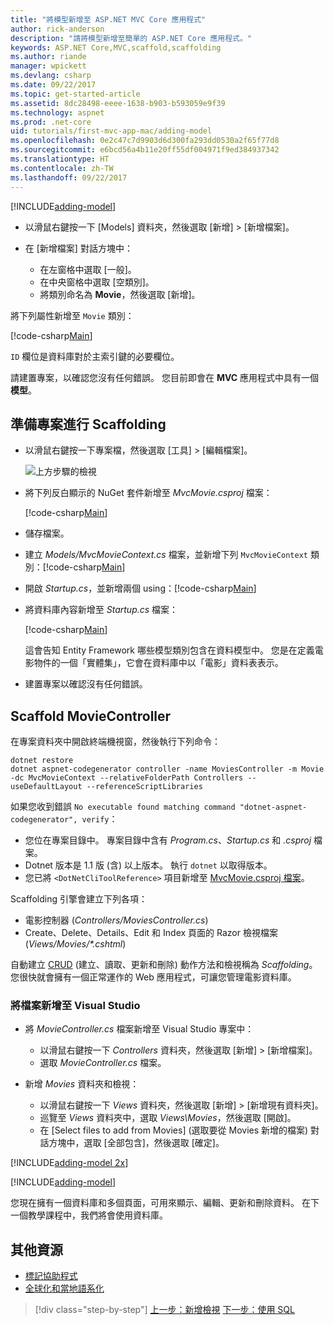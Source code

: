 ```yaml
---
title: "將模型新增至 ASP.NET MVC Core 應用程式"
author: rick-anderson
description: "請將模型新增至簡單的 ASP.NET Core 應用程式。"
keywords: ASP.NET Core,MVC,scaffold,scaffolding
ms.author: riande
manager: wpickett
ms.devlang: csharp
ms.date: 09/22/2017
ms.topic: get-started-article
ms.assetid: 8dc28498-eeee-1638-b903-b593059e9f39
ms.technology: aspnet
ms.prod: .net-core
uid: tutorials/first-mvc-app-mac/adding-model
ms.openlocfilehash: 0e2c47c7d9903d6d300fa293dd0530a2f65f77d8
ms.sourcegitcommit: e6bcd56a4b11e20ff55df004971f9ed384937342
ms.translationtype: HT
ms.contentlocale: zh-TW
ms.lasthandoff: 09/22/2017
---
```

[!INCLUDE[adding-model](../../includes/mvc-intro/adding-model1.md)]

* 以滑鼠右鍵按一下 [Models] 資料夾，然後選取 [新增] > [新增檔案]。 
* 在 [新增檔案] 對話方塊中：

  * 在左窗格中選取 [一般]。
  * 在中央窗格中選取 [空類別]。
  * 將類別命名為 **Movie**，然後選取 [新增]。

將下列屬性新增至 `Movie` 類別：

[!code-csharp[Main](../../tutorials/first-mvc-app/start-mvc/sample/MvcMovie/Models/MovieNoEF.cs?name=snippet_1)]

`ID` 欄位是資料庫對於主索引鍵的必要欄位。

請建置專案，以確認您沒有任何錯誤。 您目前即會在 **MVC** 應用程式中具有一個**模型**。

## <a name="prepare-the-project-for-scaffolding"></a>準備專案進行 Scaffolding

- 以滑鼠右鍵按一下專案檔，然後選取 [工具] > [編輯檔案]。

  ![上方步驟的檢視](adding-model/_static/1.png)

- 將下列反白顯示的 NuGet 套件新增至 *MvcMovie.csproj* 檔案：
             
  [!code-csharp[Main](../first-mvc-app-xplat/start-mvc/sample/MvcMovie/MvcMovie.csproj?highlight=7,10)]

- 儲存檔案。

- 建立 *Models/MvcMovieContext.cs* 檔案，並新增下列 `MvcMovieContext` 類別：[!code-csharp[Main](../../tutorials/first-mvc-app-xplat/start-mvc/sample/MvcMovie/Models/MvcMovieContext.cs)]
   
- 開啟 *Startup.cs*，並新增兩個 using：[!code-csharp[Main](../../tutorials/first-mvc-app-xplat/start-mvc/sample/MvcMovie/Startup.cs?name=snippet1&highlight=1,2)]

- 將資料庫內容新增至 *Startup.cs* 檔案：

   [!code-csharp[Main](../../tutorials/first-mvc-app-xplat/start-mvc/sample/MvcMovie/Startup.cs?name=snippet2&highlight=6-7)]

  這會告知 Entity Framework 哪些模型類別包含在資料模型中。 您是在定義電影物件的一個「實體集」，它會在資料庫中以「電影」資料表表示。

- 建置專案以確認沒有任何錯誤。

## <a name="scaffold-the-moviecontroller"></a>Scaffold MovieController

在專案資料夾中開啟終端機視窗，然後執行下列命令：

```
dotnet restore
dotnet aspnet-codegenerator controller -name MoviesController -m Movie -dc MvcMovieContext --relativeFolderPath Controllers --useDefaultLayout --referenceScriptLibraries 
```
如果您收到錯誤 `No executable found matching command "dotnet-aspnet-codegenerator", verify`：

 * 您位在專案目錄中。 專案目錄中含有 *Program.cs*、*Startup.cs* 和 *.csproj* 檔案。
 * Dotnet 版本是 1.1 版 (含) 以上版本。 執行 `dotnet` 以取得版本。
 * 您已將 `<DotNetCliToolReference>` 項目新增至 [MvcMovie.csproj 檔案](#prepare-the-project-for-scaffolding)。
 
<!--
> [!NOTE]
> If you get an error when the scaffolding command runs, see [issue 444 in the scaffolding repository](https://github.com/aspnet/scaffolding/issues/444) for a workaround.
-->

Scaffolding 引擎會建立下列各項：

* 電影控制器 (*Controllers/MoviesController.cs*)
* Create、Delete、Details、Edit 和 Index 頁面的 Razor 檢視檔案 (*Views/Movies/\*.cshtml*)

自動建立 [CRUD](https://wikipedia.org/wiki/Create,_read,_update_and_delete) (建立、讀取、更新和刪除) 動作方法和檢視稱為 *Scaffolding*。 您很快就會擁有一個正常運作的 Web 應用程式，可讓您管理電影資料庫。

### <a name="add-the-files-to-visual-studio"></a>將檔案新增至 Visual Studio

* 將 *MovieController.cs* 檔案新增至 Visual Studio 專案中：

  * 以滑鼠右鍵按一下 *Controllers* 資料夾，然後選取 [新增] > [新增檔案]。
  * 選取 *MovieController.cs* 檔案。

* 新增 *Movies* 資料夾和檢視：

  * 以滑鼠右鍵按一下 *Views* 資料夾，然後選取 [新增] > [新增現有資料夾]。
  * 巡覽至 *Views* 資料夾中，選取 *Views\Movies*，然後選取 [開啟]。
  * 在 [Select files to add from Movies] (選取要從 Movies 新增的檔案) 對話方塊中，選取 [全部包含]，然後選取 [確定]。

[!INCLUDE[adding-model 2x](../../includes/mvc-intro/adding-model2xp.md)]

[!INCLUDE[adding-model](../../includes/mvc-intro/adding-model3.md)]

您現在擁有一個資料庫和多個頁面，可用來顯示、編輯、更新和刪除資料。 在下一個教學課程中，我們將會使用資料庫。

## <a name="additional-resources"></a>其他資源

* [標記協助程式](xref:mvc/views/tag-helpers/intro)
* [全球化和當地語系化](xref:fundamentals/localization)

>[!div class="step-by-step"]
[上一步：新增檢視](adding-view.md)
[下一步：使用 SQL](working-with-sql.md)  
